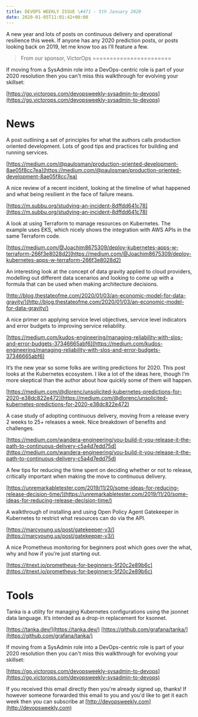 ```yaml
---
title: DEVOPS WEEKLY ISSUE \#471 - 5th January 2020 
date: 2020-01-05T11:01:42+00:00
---
```


A new year and lots of posts on continuous delivery and operational resilience this week. If anyone has any 2020 prediction posts, or posts looking back on 2019, let me know too as I’ll feature a few.


>From our sponsor, VictorOps
=======================

If moving from a SysAdmin role into a DevOps-centric role is part of your 2020 resolution then you can't miss this walkthrough for evolving your skillset:

[https://go.victorops.com/devopsweekly-sysadmin-to-devops](https://go.victorops.com/devopsweekly-sysadmin-to-devops)


News
====

A post outlining a set of principles for what the authors calls production oriented development. Lots of good tips and practices for building and running services.

[https://medium.com/@paulosman/production-oriented-development-8ae05f8cc7ea](https://medium.com/@paulosman/production-oriented-development-8ae05f8cc7ea)


A nice review of a recent incident, looking at the timeline of what happened and what being resilient in the face of failure means.

[https://m.subbu.org/studying-an-incident-8dffdd641c78](https://m.subbu.org/studying-an-incident-8dffdd641c78)


A look at using Terraform to manage resources on Kubernetes. The example uses EKS, which nicely shows the integration with AWS APIs in the same Terraform code.

[https://medium.com/@Joachim8675309/deploy-kubernetes-apps-w-terraform-266f3e8028d2](https://medium.com/@Joachim8675309/deploy-kubernetes-apps-w-terraform-266f3e8028d2)


An interesting look at the concept of data gravity applied to cloud providers, modelling out different data scenarios and looking to come up with a formula that can be used when making architecture decisions.

[http://blog.thestateofme.com/2020/01/03/an-economic-model-for-data-gravity/](http://blog.thestateofme.com/2020/01/03/an-economic-model-for-data-gravity/)


A nice primer on applying service level objectives, service level indicators and error budgets to improving service reliability.

[https://medium.com/kudos-engineering/managing-reliability-with-slos-and-error-budgets-37346665abf6](https://medium.com/kudos-engineering/managing-reliability-with-slos-and-error-budgets-37346665abf6)


It’s the new year so some folks are writing predictions for 2020. This post looks at the Kubernetes ecosystem. I like a lot of the ideas here, though I’m more skeptical than the author about how quickly some of them will happen.

[https://medium.com/@dlorenc/unsolicited-kubernetes-predictions-for-2020-e38dc822e472](https://medium.com/@dlorenc/unsolicited-kubernetes-predictions-for-2020-e38dc822e472)


A case study of adopting continuous delivery, moving from a release every 2 weeks to 25+ releases a week. Nice breakdown of benefits and challenges.

[https://medium.com/wandera-engineering/you-build-it-you-release-it-the-path-to-continuous-delivery-c5a4d7edd75d](https://medium.com/wandera-engineering/you-build-it-you-release-it-the-path-to-continuous-delivery-c5a4d7edd75d)


A few tips for reducing the time spent on deciding whether or not to release, critically important when making the move to continuous delivery.

[https://unremarkabletester.com/2019/11/20/some-ideas-for-reducing-release-decision-time/](https://unremarkabletester.com/2019/11/20/some-ideas-for-reducing-release-decision-time/)


A walkthrough of installing and using Open Policy Agent Gatekeeper in Kubernetes to restrict what resources can do via the API.

[https://marcyoung.us/post/gatekeeper-v3/](https://marcyoung.us/post/gatekeeper-v3/)


A nice Prometheus monitoring for beginners post which goes over the what, why and how if you’re just starting out.

[https://itnext.io/prometheus-for-beginners-5f20c2e89b6c](https://itnext.io/prometheus-for-beginners-5f20c2e89b6c)


Tools
=====

Tanka is a utility for managing Kubernetes configurations using the jsonnet data language. It’s intended as a drop-in replacement for ksonnet.

[https://tanka.dev/](https://tanka.dev/)
[https://github.com/grafana/tanka/](https://github.com/grafana/tanka/)


If moving from a SysAdmin role into a DevOps-centric role is part of your 2020 resolution then you can't miss this walkthrough for evolving your skillset:

[https://go.victorops.com/devopsweekly-sysadmin-to-devops](https://go.victorops.com/devopsweekly-sysadmin-to-devops)


If you received this email directly then you're already signed up, thanks! If however someone forwarded this email to you and you'd like to get it each week then you can subscribe at [http://devopsweekly.com](http://devopsweekly.com)

